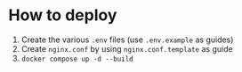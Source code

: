 # How to deploy
1. Create the various `.env` files (use `.env.example` as guides)
2. Create `nginx.conf` by using `nginx.conf.template` as guide
3. `docker compose up -d --build`